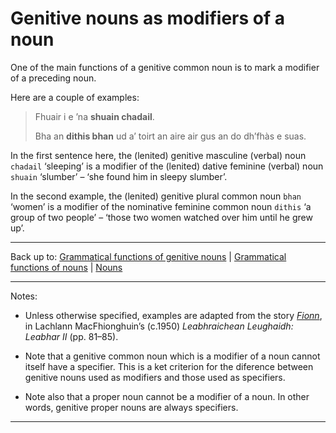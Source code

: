 # Genitive nouns as modifiers of a noun

One of the main functions of a genitive common noun is to mark a modifier of a preceding noun.

Here are a couple of examples:

> Fhuair i e ’na **shuain chadail**.
>
> Bha an **dithis bhan** ud a’ toirt an aire air gus an do dh’fhàs e suas.

In the first sentence here, the (lenited) genitive masculine (verbal) noun `chadail` ‘sleeping’ is a modifier of the (lenited) dative feminine (verbal) noun `shuain` ‘slumber’ – ‘she found him in sleepy slumber’.

In the second example, the (lenited) genitive plural common noun `bhan` ‘women’ is a modifier of the nominative feminine common noun `dithis` ‘a group of two people’ – ‘those two women watched over him until he grew up’.

----

Back up to: [Grammatical functions of genitive nouns](index.md) \|  [Grammatical functions of nouns](../index.md) \| [Nouns](../../index.md) 

----

Notes:

- Unless otherwise specified, examples are adapted from the story *[Fionn](../../texts/Fionn.md)*, in Lachlann MacFhionghuin’s (c.1950) *Leabhraichean Leughaidh: Leabhar II* (pp. 81–85).

- Note that a genitive common noun which is a modifier of a noun cannot itself have a specifier. This is a ket criterion for the diference between genitive nouns used as modifiers and those used as specifiers.

- Note also that a proper noun cannot be a modifier of a noun. In other words, genitive proper nouns are always specifiers.

----
